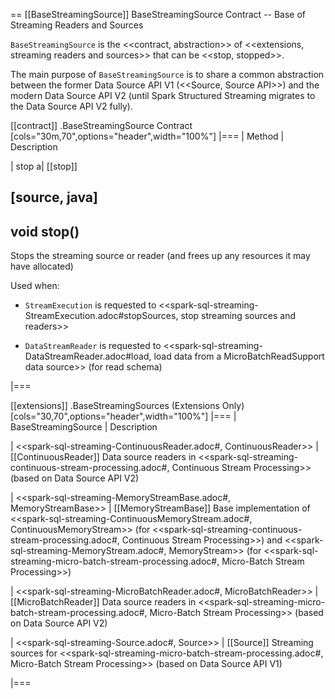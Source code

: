 == [[BaseStreamingSource]] BaseStreamingSource Contract -- Base of Streaming Readers and Sources

`BaseStreamingSource` is the <<contract, abstraction>> of <<extensions, streaming readers and sources>> that can be <<stop, stopped>>.

The main purpose of `BaseStreamingSource` is to share a common abstraction between the former Data Source API V1 (<<Source, Source API>>) and the modern Data Source API V2 (until Spark Structured Streaming migrates to the Data Source API V2 fully).

[[contract]]
.BaseStreamingSource Contract
[cols="30m,70",options="header",width="100%"]
|===
| Method
| Description

| stop
a| [[stop]]

[source, java]
----
void stop()
----

Stops the streaming source or reader (and frees up any resources it may have allocated)

Used when:

* `StreamExecution` is requested to <<spark-sql-streaming-StreamExecution.adoc#stopSources, stop streaming sources and readers>>

* `DataStreamReader` is requested to <<spark-sql-streaming-DataStreamReader.adoc#load, load data from a MicroBatchReadSupport data source>> (for read schema)

|===

[[extensions]]
.BaseStreamingSources (Extensions Only)
[cols="30,70",options="header",width="100%"]
|===
| BaseStreamingSource
| Description

| <<spark-sql-streaming-ContinuousReader.adoc#, ContinuousReader>>
| [[ContinuousReader]] Data source readers in <<spark-sql-streaming-continuous-stream-processing.adoc#, Continuous Stream Processing>> (based on Data Source API V2)

| <<spark-sql-streaming-MemoryStreamBase.adoc#, MemoryStreamBase>>
| [[MemoryStreamBase]] Base implementation of <<spark-sql-streaming-ContinuousMemoryStream.adoc#, ContinuousMemoryStream>> (for <<spark-sql-streaming-continuous-stream-processing.adoc#, Continuous Stream Processing>>) and <<spark-sql-streaming-MemoryStream.adoc#, MemoryStream>> (for <<spark-sql-streaming-micro-batch-stream-processing.adoc#, Micro-Batch Stream Processing>>)

| <<spark-sql-streaming-MicroBatchReader.adoc#, MicroBatchReader>>
| [[MicroBatchReader]] Data source readers in <<spark-sql-streaming-micro-batch-stream-processing.adoc#, Micro-Batch Stream Processing>> (based on Data Source API V2)

| <<spark-sql-streaming-Source.adoc#, Source>>
| [[Source]] Streaming sources for <<spark-sql-streaming-micro-batch-stream-processing.adoc#, Micro-Batch Stream Processing>> (based on Data Source API V1)

|===
